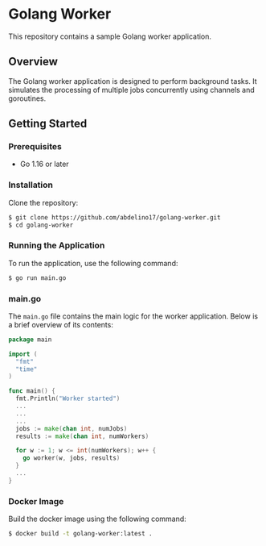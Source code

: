 # Golang Worker

This repository contains a sample Golang worker application.

## Overview

The Golang worker application is designed to perform background tasks. It simulates the processing of multiple jobs concurrently using channels and goroutines.

## Getting Started

### Prerequisites

- Go 1.16 or later

### Installation

Clone the repository:

```bash
$ git clone https://github.com/abdelino17/golang-worker.git
$ cd golang-worker
```

### Running the Application

To run the application, use the following command:

```bash
$ go run main.go
```

### main.go

The `main.go` file contains the main logic for the worker application. Below is a brief overview of its contents:

```go
package main

import (
  "fmt"
  "time"
)

func main() {
  fmt.Println("Worker started")
  ...
  ...
  ...
  jobs := make(chan int, numJobs)
  results := make(chan int, numWorkers)

  for w := 1; w <= int(numWorkers); w++ {
    go worker(w, jobs, results)
  }
  ...
}
```

### Docker Image

Build the docker image using the following command:

```bash
$ docker build -t golang-worker:latest .
```
